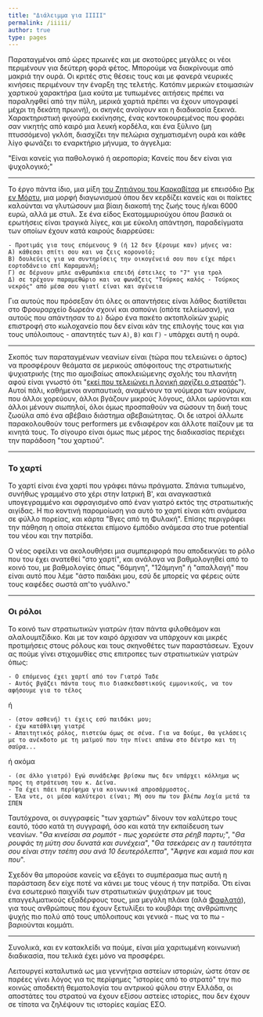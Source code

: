 ```yaml
---
title: "Διάλειμμα για ΙΙΙΙΙ"
permalink: /iiiii/
author: true
type: pages
---
```


Παραταγμένοι από ώρες πρωινές και με σκοτούρες μεγάλες οι νέοι περιμένουν για δεύτερη φορά φέτος. Μπορούμε να διακρίνουμε από μακριά την ουρά. Οι κριτές στις θέσεις τους και με φανερά νευρικές κινήσεις περιμένουν την έναρξη της τελετής. Κατόπιν μερικών ετοιμασιών χαρτικού χαρακτήρα (μια κούτα με τυπωμένες αιτήσεις πρέπει να παραληφθεί από την πύλη, μερικά χαρτιά πρέπει να έχουν υπογραφεί μέχρι τη δεκάτη πρωινή), οι σκηνές ανοίγουν και η διαδικασία ξεκινά. Χαρακτηριστική φιγούρα εκκίνησης, ένας κοντοκουρεμένος που φοράει σαν νικητής από καιρό μια λευκή κορδέλα, και ένα ξύλινο (μη πτυσσόμενο) γκλόπ, διασχίζει την πελώρια σχηματισμένη ουρά και κάθε λίγο φωνάζει το εναρκτήριο μήνυμα, το άγγελμα:

"Είναι κανείς για παθολογικό ή αεροπορία; Κανείς που δεν είναι για ψυχολογικό;"

----

Το έργο πάντα ίδιο, μια μίξη [του Ζητιάνου του Καρκαβίτσα](https://el.wikipedia.org/wiki/%CE%9F_%CE%B6%CE%B7%CF%84%CE%B9%CE%AC%CE%BD%CE%BF%CF%82) με επεισόδιο [Ρικ εν Μόρτυ](https://en.wikipedia.org/wiki/Rick_and_Morty), μια μορφή διαγωνισμού όπου δεν κερδίζει κανείς και οι παίκτες καλούνται να γλυτώσουν μια βίαιη διακοπή της ζωής τους ή/και 6000 ευρώ, αλλά με στυλ. Σε ένα είδος Εκατομμυριούχου όπου βασικά οι ερωτήσεις είναι τραγικά λίγες, και με εύκολη απάντηση, παραδείγματα των οποίων έχουν κατά καιρούς διαρρεύσει: 

```
- Προτιμάς για τους επόμενους 9 (ή 12 δεν ξέρουμε καν) μήνες να:
Α) κάθεσαι σπίτι σου και να ζεις κορονοϊό;
Β) δουλεύεις για να συντηρίσεις την οικογένειά σου που είχε πάρει εορτοδάνειο επί Καραμανλή;
Γ) σε δέρνουν μπλε ανθρωπάκια επειδή έστειλες το "7" για τρολ
Δ) σε τρέχουν παραμεθώριο και να φωνάζεις "Τούρκος καλός - Τούρκος νεκρός" από μέσα σου γιατί είναι και αγένεια
```

Για αυτούς που πρόσεξαν ότι όλες οι απαντήσεις είναι λάθος διατίθεται στο Φρουραρχείο δωρεάν σχοινί και σαπούνι (οπότε τελείωσαν), για αυτούς που απάντησαν το `Δ)` δώρο ένα πακέτο ακτοπλοϊκών χωρίς επιστροφή στο κωλοχανείο που δεν είναι κάν της επιλογής τους και για τους υπόλοιπους - απαντητές των `Α)`, `Β)` και `Γ)` -  υπάρχει αυτή η ουρά.

----

Σκοπός των παραταγμένων νεανίων είναι (τώρα που τελειώνει ο άρτος) να προσφέρουν θεάματα σε μερικούς απόφοιτους της στρατιωτικής ψυχιατρικής (της πιο αμοιβαίως αποκλειώμενης σχολής του πλανήτη αφού είναι γνωστό ότι "[εκεί που τελειώνει η λογική αρχίζει ο στρατός](https://www.slang.gr/definition/12527-ekei-pou-teleionei-i-logiki-arxizei-o-stratos)"). Αυτοί πάλι, καθήμενοι αναπαυτικά, αναμένουν τα νούμερα των κούρων, που άλλοι χορεύουν, άλλοι βγάζουν μικρούς λόγους, άλλοι ωρύονται και άλλοι μένουν σιωπηλοί, όλοι όμως προσπαθούν να σώσουν τη δική τους ζωούλα από ένα αβέβαιο διάστημα αβεβαιώτητας. Οι δε ιατροί άλλωτε παρακολουθούν τους performers με ενδιαφέρον και άλλοτε παίζουν με τα κινητά τους. Το σίγουρο είναι όμως πως μέρος της διαδικασίας περιέχει την παράδοση "του χαρτιού".

----

### Το χαρτί

Το χαρτί είναι ένα χαρτί που γράφει πάνω πράγματα. Σπάνια τυπωμένο, συνήθως γραμμένο στο χέρι στην Ιατρική Β', και αναγκαστικά υπογεγραμμένο και σφραγισμένο από έναν γιατρό εκτός της στρατιωτικής αιγίδας. Η πιο κοντινή παρομοίωση για αυτό το χαρτί είναι κάτι ανάμεσα σε φύλλο πορείας, και κάρτα "Βγες από τη Φυλακή". Επίσης περιγράφει την πάθηση η οποία στέκεται επίμονο έμπόδιο ανάμεσα στο true potential του νέου και την πατρίδα. 

Ο νέος οφείλει να ακολουθήσει μια συμπεριφορά που αποδεικνύει το ρόλο που του έχει ανατεθεί "στο χαρτί", και ανάλογα να βαθμολογηθεί από το κοινό του, με βαθμολογίες όπως "6άμηνη", "12άμηνη" ή "απαλλαγή" που είναι αυτό που λέμε "άστο παιδάκι μου, εσύ δε μπορείς να φέρεις ούτε τους καφέδες σωστά απ'το γυάλινο."

-----

### Οι ρόλοι

Το κοινό των στρατιωτικών γιατρών ήταν πάντα φιλοθεάμον και αλαλουμτζίδικο. Και με τον καιρό άρχισαν να υπάρχουν και μικρές προτιμήσεις στους ρόλους και τους σκηνοθέτες των παραστάσεων. Έχουν ας πούμε γίνει στιχομυθίες στις επιτροπες των στρατιωτικών γιατρών όπως:

```
- Ο επόμενος έχει χαρτί από τον Γιατρό Ταδε
- Αυτός βγάζει πάντα τους πιο διασκεδαστικούς εμμονικούς, να τον αφήσουμε για το τέλος
```

ή

```
- (στον ασθενή) τι έχεις εσύ παιδάκι μου;
- έχω κατάθλιψη γιατρέ
- Απαιτητικός ρόλος, πιστεύω όμως σε σένα. Για να δούμε, θα γελάσεις με το ανέκδοτο με τη μαϊμού που την πίνει απάνω στο δέντρο και τη σαύρα...
```

ή ακόμα

```
- (σε άλλο γιατρό) Εγώ συνάδελφε βρίσκω πως δεν υπάρχει κόλλημα ως προς τη στράτευση του κ. Δείνα.
- Τα έχει πάει περίφημα για κοινωνικά απροσάρμοστος.
- Έλα ντε, οι μέσα καλύτεροι είναι; Μή σου πω τον βλέπω Λοχία μετά τα ΣΠΕΝ
```

Ταυτόχρονα, οι συγγραφείς "των χαρτιών" δίνουν τον καλύτερο τους εαυτό, τόσο κατά τη συγγραφή, όσο και κατά την εκπαίδευση των νεανίων. "_Θα κινείσαι σα ρομπότ - πως χορεύετε στα ρέηβ παρτυ;_", "_Θα ρουφάς τη μύτη σου δυνατά και συνέχεια_", "_Θα τσεκάρεις αν η ταυτότητα σου είναι στην τσέπη σου ανά 10 δευτερόλεπτα_", "_Άφηνε και καμιά που και που_".

Σχεδόν θα μπορούσε κανείς να εξάγει το συμπέρασμα πως αυτή η παράσταση δεν είχε ποτέ να κάνει με τους νέους ή την πατρίδα. Ότι είναι ένα εσωτερικό παιχνίδι των στρατιωτικών ψυχιάτρων με τους επαγγελματικούς εξαδέρφους τους, μια μεγάλη πλάκα (αλά [Φαφλατά](https://el.wikipedia.org/wiki/%CE%9F_%CF%86%CE%B1%CF%86%CE%BB%CE%B1%CF%84%CE%AC%CF%82_(%CF%84%CE%B1%CE%B9%CE%BD%CE%AF%CE%B1))), για τους ανθρώπους που έχουν ξετυλίξει το κουβάρι της ανθρώπινης ψυχής πιο πολύ από τους υπόλοιπους και γενικά - πως να το πω - βαριούνται κομμάτι.

----

Συνολικά, και εν κατακλείδι να πούμε, είναι μία χαριτωμένη κοινωνική διαδικασία, που τελικά έχει μόνο να προσφέρει.

Λειτουργεί καταλυτικά ως μια γεννήτρια αστείων ιστοριών, ώστε όταν σε παρέες γίνει λόγος για τις περίφημες "ιστορίες από το στρατό" την πιο κοινώς αποδεκτή θεματολογία του αντρικού φύλου στην Ελλάδα, οι αποστάτες του στρατού να έχουν εξίσου αστείες ιστορίες, που δεν έχουν σε τίποτα να ζηλέψουν τις ιστορίες καμίας ΕΣΟ. 

 
